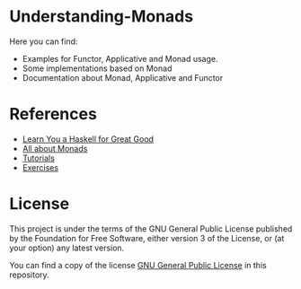 # Understanding-Monads

Here you can find:
- Examples for Functor, Applicative and Monad usage.
- Some implementations based on Monad
- Documentation about Monad, Applicative and Functor


References
==========

- [Learn You a Haskell for Great Good](http://learnyouahaskell.com/)
- [All about Monads](https://wiki.haskell.org/All_About_Monads)
- [Tutorials](https://wiki.haskell.org/Tutorials#Using_monads)
- [Exercises](http://blog.tmorris.net/posts/20-intermediate-haskell-exercises/)

License
========

This project is under the terms of the GNU General Public License published by the Foundation for Free Software, either version 3 of the License, or (at your option) any latest version.

You can find a copy of the license [GNU General Public License](http://www.gnu.org/licenses/) in this repository.
